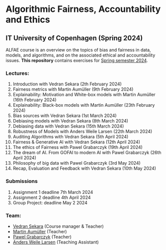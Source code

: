 # Algorithmic Fairness, Accountability and Ethics
## IT University of Copenhagen (Spring 2024)

ALFAE course is an overview on the topics of bias and fairness in data, models, and algorithms, and on the associated ethical and accountability issues. **This repository** contains exercises for [Spring semester 2024](https://learnit.itu.dk/course/view.php?id=3022793). 

### Lectures:
1. Introduction with Vedran Sekara (2th February 2024)
2. Fairness metrics with Martin Aumüller (9th February 2024)
3. Explainability: Motivation and White-box models with Martin Aumüller (16th February 2024)
4. Explainability: Black-box models with Martin Aumüller (23th February 2024)
5. Bias sources with Vedran Sekara (1st March 2024)
6. Debiasing models with Vedran Sekara (8th March 2024)
7. Debiasing data with Vedran Sekara (15th March 2024) 
8. Robustness of Models with Anders Weile Larsen (22th March 2024)
9. Auditing Algorithms with Vedran Sekara (5th April 2024)
10. Fairness & Generative AI with Vedran Sekara (12th April 2024)
11. The ethics of Fairness with Pawel Grabarczyk (19th April 2024)
12. The dream of AI. From GOFAI to modern AI with Pawel Grabarczyk (26th April 2024) 
13. Philosophy of big data with Pawel Grabarczyk (3rd May 2024)
14. Recap, Evaluation and Feedback with Vedran Sekara (10th May 2024)


### Submissions
1. Assignment 1 deadline 7th March 2024
2. Assignment 2 deadline 4th April 2024
3. Group Project: deadline May 2 2024
### Team:
* [Vedran Sekara](mailto:vsek@itu.dk) (Course manager & Teacher)
* [Martin Aumüller](mailto:maau@itu.dk) (Teacher)
* [Pawel Grabarczyk](mailto:pawg@itu.dk) (Teacher)
* [Anders Weile Larsen](mailto:awel@itu.dk) (Teaching Assistant)
